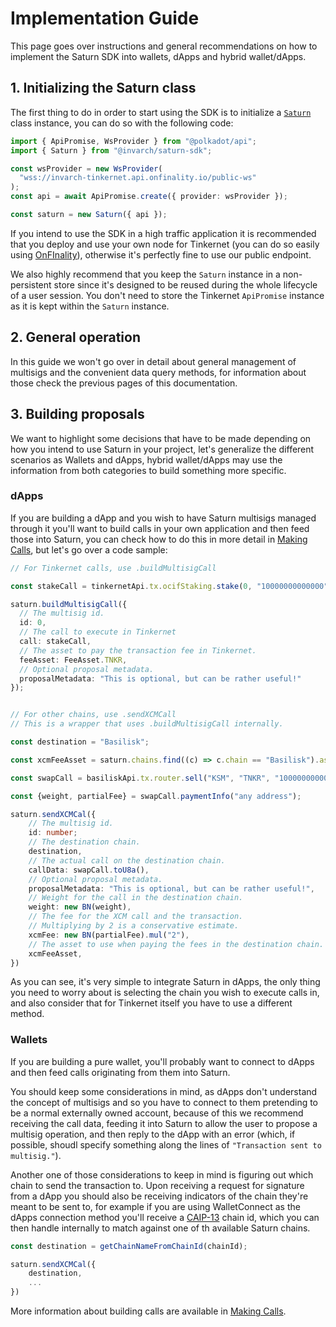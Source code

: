 # Implementation Guide

This page goes over instructions and general recommendations on how to implement the Saturn SDK into wallets, dApps and hybrid wallet/dApps.

## 1. Initializing the Saturn class

The first thing to do in order to start using the SDK is to initialize a [`Saturn`](https://saturn-typedocs.invarch.network/classes/Saturn.html) class instance, you can do so with the following code:

```typescript
import { ApiPromise, WsProvider } from "@polkadot/api";
import { Saturn } from "@invarch/saturn-sdk";

const wsProvider = new WsProvider(
  "wss://invarch-tinkernet.api.onfinality.io/public-ws"
);
const api = await ApiPromise.create({ provider: wsProvider });

const saturn = new Saturn({ api });
```

If you intend to use the SDK in a high traffic application it is recommended that you deploy and use your own node for Tinkernet (you can do so easily using [OnFInality](https://onfinality.io)), otherwise it's perfectly fine to use our public endpoint.

We also highly recommend that you keep the `Saturn` instance in a non-persistent store since it's designed to be reused during the whole lifecycle of a user session. You don't need to store the Tinkernet `ApiPromise` instance as it is kept within the `Saturn` instance.

## 2. General operation

In this guide we won't go over in detail about general management of multisigs and the convenient data query methods, for information about those check the previous pages of this documentation.

## 3. Building proposals

We want to highlight some decisions that have to be made depending on how you intend to use Saturn in your project, let's generalize the different scenarios as Wallets and dApps, hybrid wallet/dApps may use the information from both categories to build something more specific.

### dApps

If you are building a dApp and you wish to have Saturn multisigs managed through it you'll want to build calls in your own application and then feed those into Saturn, you can check how to do this in more detail in [Making Calls](./making-calls), but let's go over a code sample:

```typescript
// For Tinkernet calls, use .buildMultisigCall

const stakeCall = tinkernetApi.tx.ocifStaking.stake(0, "10000000000000");

saturn.buildMultisigCall({
  // The multisig id.
  id: 0,
  // The call to execute in Tinkernet
  call: stakeCall,
  // The asset to pay the transaction fee in Tinkernet.
  feeAsset: FeeAsset.TNKR,
  // Optional proposal metadata.
  proposalMetadata: "This is optional, but can be rather useful!"
});


// For other chains, use .sendXCMCall
// This is a wrapper that uses .buildMultisigCall internally.

const destination = "Basilisk";

const xcmFeeAsset = saturn.chains.find((c) => c.chain == "Basilisk").assets.find((asset) => asset.label == "BSX").registerType;

const swapCall = basiliskApi.tx.router.sell("KSM", "TNKR", "10000000000000", 0, [{ pool: "XYK", assetIn: "KSM", assetOut: "TNKR" }]);

const {weight, partialFee} = swapCall.paymentInfo("any address");

saturn.sendXCMCal({
    // The multisig id.
    id: number;
    // The destination chain.
    destination,
    // The actual call on the destination chain.
    callData: swapCall.toU8a(),
    // Optional proposal metadata.
    proposalMetadata: "This is optional, but can be rather useful!",
    // Weight for the call in the destination chain.
    weight: new BN(weight),
    // The fee for the XCM call and the transaction.
    // Multiplying by 2 is a conservative estimate.
    xcmFee: new BN(partialFee).mul("2"),
    // The asset to use when paying the fees in the destination chain.
    xcmFeeAsset,
})
```

As you can see, it's very simple to integrate Saturn in dApps, the only thing you need to worry about is selecting the chain you wish to execute calls in, and also consider that for Tinkernet itself you have to use a different method.


### Wallets

If you are building a pure wallet, you'll probably want to connect to dApps and then feed calls originating from them into Saturn.

You should keep some considerations in mind, as dApps don't understand the concept of multisigs and so you have to connect to them pretending to be a normal externally owned account, because of this we recommend receiving the call data, feeding it into Saturn to allow the user to propose a multisig operation, and then reply to the dApp with an error (which, if possible, shoudl specify something along the lines of `"Transaction sent to multisig."`).

Another one of those considerations to keep in mind is figuring out which chain to send the transaction to.
Upon receiving a request for signature from a dApp you should also be receiving indicators of the chain they're meant to be sent to, for example if you are using WalletConnect as the dApps connection method you'll receive a [CAIP-13](https://github.com/ChainAgnostic/CAIPs/blob/master/CAIPs/caip-13.md) chain id, which you can then handle internally to match against one of th available Saturn chains.

```typescript
const destination = getChainNameFromChainId(chainId);

saturn.sendXCMCal({
    destination,
    ...
})
```

More information about building calls are available in [Making Calls](./making-calls).


